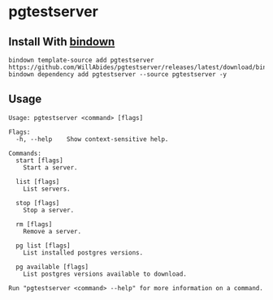 # pgtestserver

## Install With [bindown](https://github.com/WillAbides/bindown)

```shell
bindown template-source add pgtestserver https://github.com/WillAbides/pgtestserver/releases/latest/download/bindown.yaml
bindown dependency add pgtestserver --source pgtestserver -y
```

## Usage
<!--- everything between the next line and the "end usage output" comment is generated by script/generate-readme --->
<!--- start usage output --->

```
Usage: pgtestserver <command> [flags]

Flags:
  -h, --help    Show context-sensitive help.

Commands:
  start [flags]
    Start a server.

  list [flags]
    List servers.

  stop [flags]
    Stop a server.

  rm [flags]
    Remove a server.

  pg list [flags]
    List installed postgres versions.

  pg available [flags]
    List postgres versions available to download.

Run "pgtestserver <command> --help" for more information on a command.
```

<!--- end usage output --->

